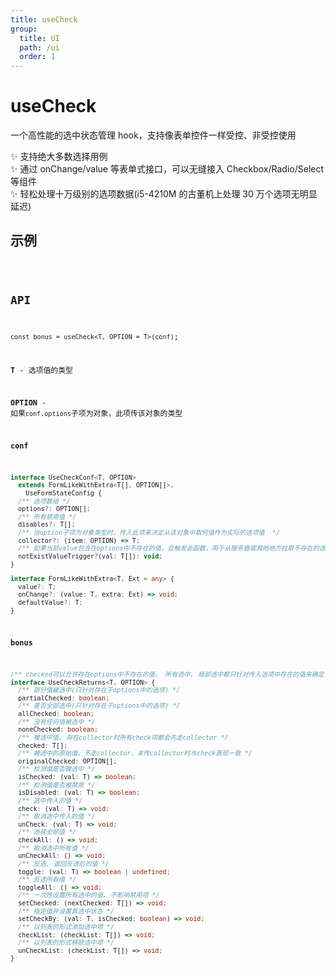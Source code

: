 ```yaml
---
title: useCheck
group:
  title: UI
  path: /ui
  order: 1
---
```


# useCheck

一个高性能的选中状态管理 hook，支持像表单控件一样受控、非受控使用

✨ 支持绝大多数选择用例  
✨ 通过 onChange/value 等表单式接口，可以无缝接入 Checkbox/Radio/Select 等组件  
✨ 轻松处理十万级别的选项数据(i5-4210M 的古董机上处理 30 万个选项无明显延迟)

## 示例

<code src="./useCheck.demo.tsx" />
 
## API

`const bonus = useCheck<T, OPTION = T>(conf)`;

**T** - 选项值的类型

**OPTION** - 如果`conf.options`子项为对象，此项传该对象的类型

**conf**

```ts
interface UseCheckConf<T, OPTION>
  extends FormLikeWithExtra<T[], OPTION[]>,
    UseFormStateConfig {
  /** 选项数组 */
  options?: OPTION[];
  /** 所有禁用值 */
  disables?: T[];
  /** 当option子项为对象类型时，传入此项来决定从该对象中取何值作为实际的选项值  */
  collector?: (item: OPTION) => T;
  /** 如果当前value包含在options中不存在的值，会触发此函数，用于从服务器或其他地方拉取不存在的选项 */
  notExistValueTrigger?(val: T[]): void;
}

interface FormLikeWithExtra<T, Ext = any> {
  value?: T;
  onChange?: (value: T, extra: Ext) => void;
  defaultValue?: T;
}
```

**bonus**

```ts
/** checked可以允许存在options中不存在的值， 所有选中, 局部选中都只针对传入选项中存在的值来确定 */
interface UseCheckReturns<T, OPTION> {
  /** 部分值被选中(只针对存在于options中的选项) */
  partialChecked: boolean;
  /** 是否全部选中(只针对存在于options中的选项) */
  allChecked: boolean;
  /** 没有任何值被选中 */
  noneChecked: boolean;
  /** 被选中值, 存在collector时所有check项都会先走collector */
  checked: T[];
  /** 被选中的原始值，不走collector，未传collector时与check表现一致 */
  originalChecked: OPTION[];
  /** 检测值是否被选中 */
  isChecked: (val: T) => boolean;
  /** 检测值是否被禁用 */
  isDisabled: (val: T) => boolean;
  /** 选中传入的值 */
  check: (val: T) => void;
  /** 取消选中传入的值 */
  unCheck: (val: T) => void;
  /** 选择全部值 */
  checkAll: () => void;
  /** 取消选中所有值 */
  unCheckAll: () => void;
  /** 反选, 返回反选后的值 */
  toggle: (val: T) => boolean | undefined;
  /** 反选所有值 */
  toggleAll: () => void;
  /** 一次性设置所有选中的值, 不影响禁用项 */
  setChecked: (nextChecked: T[]) => void;
  /** 指定值并设置其选中状态 */
  setCheckBy: (val: T, isChecked: boolean) => void;
  /** 以列表的形式添加选中项 */
  checkList: (checkList: T[]) => void;
  /** 以列表的形式移除选中项 */
  unCheckList: (checkList: T[]) => void;
}
```

